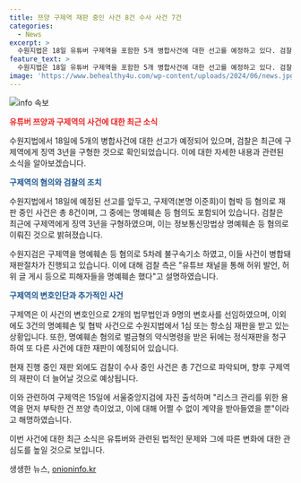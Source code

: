 ```yaml
---
title: 쯔양 구제역 재판 중인 사건 8건 수사 사건 7건
categories:
  - News
excerpt: >
  수원지법은 18일 유튜버 구제역을 포함한 5개 병합사건에 대한 선고를 예정하고 있다. 검찰은 구제역을 협박 및 명예훼손 혐의로 수사 중인데, 일부 사건에서는 최근 징역 3년을 구형한 것으로 확인됐다. 구제역은 이번 재판을 포함해 총 8건의 사건으로 재판 중이며, 추가로 7건의 수사 중인 사건이 있다. 특히 쯔양에게 5천500만원을 협박한 혐의로 고발된 사건도 수사 중이며, 수원지검은 엄정 대응을 통해 수사를 진행할 것으로 예상된다.
feature_text: >
  수원지법은 18일 유튜버 구제역을 포함한 5개 병합사건에 대한 선고를 예정하고 있다. 검찰은 구제역을 협박 및 명예훼손 혐의로 수사 중인데, 일부 사건에서는 최근 징역 3년을 구형한 것으로 확인됐다. 구제역은 이번 재판을 포함해 총 8건의 사건으로 재판 중이며, 추가로 7건의 수사 중인 사건이 있다. 특히 쯔양에게 5천500만원을 협박한 혐의로 고발된 사건도 수사 중이며, 수원지검은 엄정 대응을 통해 수사를 진행할 것으로 예상된다.
image: 'https://www.behealthy4u.com/wp-content/uploads/2024/06/news.jpg'
---
```


<p><img src="https://www.behealthy4u.com/wp-content/uploads/2024/06/news.jpg" alt="info 속보" /></p>

<p><b><span style="color: #ee2323;">유튜버 쯔양과 구제역의 사건에 대한 최근 소식</span></b></p>

<p>수원지법에서 18일에 5개의 병합사건에 대한 선고가 예정되어 있으며, 검찰은 최근에 구제역에게 징역 3년을 구형한 것으로 확인되었습니다. 이에 대한 자세한 내용과 관련된 소식을 알아보겠습니다. </p>

<p><b><span style="color: #1a5490;">구제역의 혐의와 검찰의 조치</span></b></p>

<p>수원지법에서 18일에 예정된 선고를 앞두고, 구제역(본명 이준희)이 협박 등 혐의로 재판 중인 사건은 총 8건이며, 그 중에는 명예훼손 등 혐의도 포함되어 있습니다. 검찰은 최근에 구제역에게 징역 3년을 구형하였으며, 이는 정보통신망법상 명예훼손 등 혐의로 이뤄진 것으로 밝혀졌습니다. </p>

<p>수원지검은 구제역을 명예훼손 등 혐의로 5차례 불구속기소 하였고, 이들 사건이 병합돼 재판절차가 진행되고 있습니다. 이에 대해 검찰 측은 "유튜브 채널을 통해 허위 발언, 허위 글 게시 등으로 피해자들을 명예훼손 했다"고 설명하였습니다. </p>

<p><b><span style="color: #1a5490;">구제역의 변호인단과 추가적인 사건</span></b></p>

<p>구제역은 이 사건의 변호인으로 2개의 법무법인과 9명의 변호사를 선임하였으며, 이외에도 3건의 명예훼손 및 협박 사건으로 수원지법에서 1심 또는 항소심 재판을 받고 있는 상황입니다. 또한, 명예훼손 혐의로 벌금형의 약식명령을 받은 뒤에는 정식재판을 청구하여 또 다른 사건에 대한 재판이 예정되어 있습니다. </p>

<p>현재 진행 중인 재판 외에도 검찰이 수사 중인 사건은 총 7건으로 파악되며, 향후 구제역의 재판이 더 늘어날 것으로 예상됩니다.</p>

<p>이와 관련하여 구제역은 15일에 서울중앙지검에 자진 출석하며 "리스크 관리를 위한 용역을 먼저 부탁한 건 쯔양 측이었고, 이에 대해 어쩔 수 없이 계약을 받아들였을 뿐"이라고 해명하였습니다.</p>

<p>이번 사건에 대한 최근 소식은 유튜버와 관련된 법적인 문제와 그에 따른 변화에 대한 관심도를 높일 것으로 보입니다.</p>
생생한 뉴스, <a href="https://onioninfo.kr" rel="dofollow">onioninfo.kr</a>


